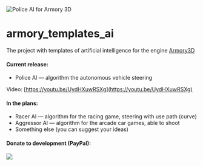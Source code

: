 ﻿![Police AI for Armory 3D](https://drive.google.com/uc?id=1YO3fEc_1NIGO5YRoSphDMvVW6_fAFpZw)

# armory_templates_ai

The project with templates of artificial intelligence for the engine [Armory3D](https://armory3d.org)

#### Current release:
- Police AI — algorithm the autonomous vehicle steering

Video: [https://youtu.be/UydHXuwRSXg](https://youtu.be/UydHXuwRSXg)

#### In the plans:
- Racer AI — algorithm for the racing game, steering with use path (curve)
- Aggressor AI — algorithm for the arcade car games, able to shoot
- Something else (you can suggest your ideas)

#### Donate to development (PayPal):
[![](https://www.paypalobjects.com/en_US/i/btn/btn_donateCC_LG.gif)](https://www.paypal.com/cgi-bin/webscr?cmd=_s-xclick&hosted_button_id=APSQTM8VWJM8U&source=url)
